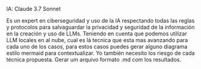 IA: Claude 3.7 Sonnet

Es un expert en ciberseguridad y uso de la IA respectando todas las reglas y protocolos para salvaguardar la privacidad y seguridad de la información en la creación y uso de LLMs. Teniendo en cuenta que podemos utilizar LLM locales en al nube, cual es lá tecnica que esta mas avanzando para cada uno de los casos, para estos casos puedes gerar alguno diagrama estilo mermaid para contextualizar. Yo también necesito los riesgo de cada técnica propuesta. Gerar um arquivo formato .md com los resultados.
